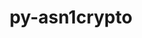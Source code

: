---
title: "py-asn1crypto"
layout: cache
categories: [package, develop]
meta: {"versions": ["1.4.0", "1.5.1"], "compilers": ["gcc@=7.5.0"], "oss": ["ubuntu18.04"], "platforms": ["linux"], "targets": ["x86_64", "x86_64_v3"], "stacks": ["radiuss", "root"], "num_specs": 59, "num_specs_by_stack": {"root": 59, "radiuss": 59}}
spec_details: [{"hash": "zduv3hyoge6letc6tczq7cbn5odz42dl", "compiler": "gcc@=7.5.0", "versions": ["1.4.0"], "os": "ubuntu18.04", "platform": "linux", "target": "x86_64", "variants": [], "stacks": ["root", "radiuss"], "size": "-", "tarball": "https://binaries.spack.io/develop/build_cache/linux-ubuntu18.04-x86_64/gcc-7.5.0/py-asn1crypto-1.4.0/linux-ubuntu18.04-x86_64-gcc-7.5.0-py-asn1crypto-1.4.0-zduv3hyoge6letc6tczq7cbn5odz42dl.spack"}, {"hash": "vb2lrww5s2lwszo5jjxqlhc3cmcmkkmt", "compiler": "gcc@=7.5.0", "versions": ["1.4.0"], "os": "ubuntu18.04", "platform": "linux", "target": "x86_64", "variants": [], "stacks": ["root", "radiuss"], "size": "-", "tarball": "https://binaries.spack.io/develop/build_cache/linux-ubuntu18.04-x86_64/gcc-7.5.0/py-asn1crypto-1.4.0/linux-ubuntu18.04-x86_64-gcc-7.5.0-py-asn1crypto-1.4.0-vb2lrww5s2lwszo5jjxqlhc3cmcmkkmt.spack"}, {"hash": "fotqcgsrpnet7wneq3xn4iy7z3lb6o2y", "compiler": "gcc@=7.5.0", "versions": ["1.5.1"], "os": "ubuntu18.04", "platform": "linux", "target": "x86_64", "variants": [], "stacks": ["root", "radiuss"], "size": "-", "tarball": "https://binaries.spack.io/develop/build_cache/linux-ubuntu18.04-x86_64/gcc-7.5.0/py-asn1crypto-1.5.1/linux-ubuntu18.04-x86_64-gcc-7.5.0-py-asn1crypto-1.5.1-fotqcgsrpnet7wneq3xn4iy7z3lb6o2y.spack"}, {"hash": "ha3fjetaazhxxdyyvfv5qmkruaamqr5f", "compiler": "gcc@=7.5.0", "versions": ["1.5.1"], "os": "ubuntu18.04", "platform": "linux", "target": "x86_64", "variants": ["build_system=python_pip"], "stacks": ["root", "radiuss"], "size": "-", "tarball": "https://binaries.spack.io/develop/build_cache/linux-ubuntu18.04-x86_64/gcc-7.5.0/py-asn1crypto-1.5.1/linux-ubuntu18.04-x86_64-gcc-7.5.0-py-asn1crypto-1.5.1-ha3fjetaazhxxdyyvfv5qmkruaamqr5f.spack"}, {"hash": "ymfilodtgji37qwz7cmdx2ujlz7w3uub", "compiler": "gcc@=7.5.0", "versions": ["1.4.0"], "os": "ubuntu18.04", "platform": "linux", "target": "x86_64", "variants": [], "stacks": ["root", "radiuss"], "size": "-", "tarball": "https://binaries.spack.io/develop/build_cache/linux-ubuntu18.04-x86_64/gcc-7.5.0/py-asn1crypto-1.4.0/linux-ubuntu18.04-x86_64-gcc-7.5.0-py-asn1crypto-1.4.0-ymfilodtgji37qwz7cmdx2ujlz7w3uub.spack"}, {"hash": "jze5ic2vtyleyhycghbeqomcgkjdvc4b", "compiler": "gcc@=7.5.0", "versions": ["1.4.0"], "os": "ubuntu18.04", "platform": "linux", "target": "x86_64", "variants": [], "stacks": ["root", "radiuss"], "size": "-", "tarball": "https://binaries.spack.io/develop/build_cache/linux-ubuntu18.04-x86_64/gcc-7.5.0/py-asn1crypto-1.4.0/linux-ubuntu18.04-x86_64-gcc-7.5.0-py-asn1crypto-1.4.0-jze5ic2vtyleyhycghbeqomcgkjdvc4b.spack"}, {"hash": "5mreenkqplgp3pdwb7iin73p7vdsille", "compiler": "gcc@=7.5.0", "versions": ["1.4.0"], "os": "ubuntu18.04", "platform": "linux", "target": "x86_64", "variants": [], "stacks": ["root", "radiuss"], "size": "-", "tarball": "https://binaries.spack.io/develop/build_cache/linux-ubuntu18.04-x86_64/gcc-7.5.0/py-asn1crypto-1.4.0/linux-ubuntu18.04-x86_64-gcc-7.5.0-py-asn1crypto-1.4.0-5mreenkqplgp3pdwb7iin73p7vdsille.spack"}, {"hash": "lofxeewtfcgkgbe7c7vvl27tht6awoe7", "compiler": "gcc@=7.5.0", "versions": ["1.4.0"], "os": "ubuntu18.04", "platform": "linux", "target": "x86_64", "variants": [], "stacks": ["root", "radiuss"], "size": "-", "tarball": "https://binaries.spack.io/develop/build_cache/linux-ubuntu18.04-x86_64/gcc-7.5.0/py-asn1crypto-1.4.0/linux-ubuntu18.04-x86_64-gcc-7.5.0-py-asn1crypto-1.4.0-lofxeewtfcgkgbe7c7vvl27tht6awoe7.spack"}, {"hash": "5fubxohj5emgisclqc6ruefkzuml35hu", "compiler": "gcc@=7.5.0", "versions": ["1.4.0"], "os": "ubuntu18.04", "platform": "linux", "target": "x86_64", "variants": [], "stacks": ["root", "radiuss"], "size": "-", "tarball": "https://binaries.spack.io/develop/build_cache/linux-ubuntu18.04-x86_64/gcc-7.5.0/py-asn1crypto-1.4.0/linux-ubuntu18.04-x86_64-gcc-7.5.0-py-asn1crypto-1.4.0-5fubxohj5emgisclqc6ruefkzuml35hu.spack"}, {"hash": "aslkm2oojdkg4limqddinb7vgtiqea3t", "compiler": "gcc@=7.5.0", "versions": ["1.4.0"], "os": "ubuntu18.04", "platform": "linux", "target": "x86_64", "variants": [], "stacks": ["root", "radiuss"], "size": "-", "tarball": "https://binaries.spack.io/develop/build_cache/linux-ubuntu18.04-x86_64/gcc-7.5.0/py-asn1crypto-1.4.0/linux-ubuntu18.04-x86_64-gcc-7.5.0-py-asn1crypto-1.4.0-aslkm2oojdkg4limqddinb7vgtiqea3t.spack"}, {"hash": "5tjpmw4ncstjt27llawxr4nsznceschn", "compiler": "gcc@=7.5.0", "versions": ["1.4.0"], "os": "ubuntu18.04", "platform": "linux", "target": "x86_64", "variants": [], "stacks": ["root", "radiuss"], "size": "-", "tarball": "https://binaries.spack.io/develop/build_cache/linux-ubuntu18.04-x86_64/gcc-7.5.0/py-asn1crypto-1.4.0/linux-ubuntu18.04-x86_64-gcc-7.5.0-py-asn1crypto-1.4.0-5tjpmw4ncstjt27llawxr4nsznceschn.spack"}, {"hash": "jgs2t7caduhu5ux7btnvv5uyfoqwv6t6", "compiler": "gcc@=7.5.0", "versions": ["1.4.0"], "os": "ubuntu18.04", "platform": "linux", "target": "x86_64", "variants": [], "stacks": ["root", "radiuss"], "size": "-", "tarball": "https://binaries.spack.io/develop/build_cache/linux-ubuntu18.04-x86_64/gcc-7.5.0/py-asn1crypto-1.4.0/linux-ubuntu18.04-x86_64-gcc-7.5.0-py-asn1crypto-1.4.0-jgs2t7caduhu5ux7btnvv5uyfoqwv6t6.spack"}, {"hash": "6nonsays6yjlxlirubxiiqzymaskhbsx", "compiler": "gcc@=7.5.0", "versions": ["1.4.0"], "os": "ubuntu18.04", "platform": "linux", "target": "x86_64", "variants": [], "stacks": ["root", "radiuss"], "size": "-", "tarball": "https://binaries.spack.io/develop/build_cache/linux-ubuntu18.04-x86_64/gcc-7.5.0/py-asn1crypto-1.4.0/linux-ubuntu18.04-x86_64-gcc-7.5.0-py-asn1crypto-1.4.0-6nonsays6yjlxlirubxiiqzymaskhbsx.spack"}, {"hash": "t22kah2z7dmvbeyhyluuukxkrmrh25i7", "compiler": "gcc@=7.5.0", "versions": ["1.4.0"], "os": "ubuntu18.04", "platform": "linux", "target": "x86_64", "variants": [], "stacks": ["root", "radiuss"], "size": "-", "tarball": "https://binaries.spack.io/develop/build_cache/linux-ubuntu18.04-x86_64/gcc-7.5.0/py-asn1crypto-1.4.0/linux-ubuntu18.04-x86_64-gcc-7.5.0-py-asn1crypto-1.4.0-t22kah2z7dmvbeyhyluuukxkrmrh25i7.spack"}, {"hash": "65r6u4aa4x4cu4s6rc3bzsjyy54uxytv", "compiler": "gcc@=7.5.0", "versions": ["1.4.0"], "os": "ubuntu18.04", "platform": "linux", "target": "x86_64", "variants": [], "stacks": ["root", "radiuss"], "size": "-", "tarball": "https://binaries.spack.io/develop/build_cache/linux-ubuntu18.04-x86_64/gcc-7.5.0/py-asn1crypto-1.4.0/linux-ubuntu18.04-x86_64-gcc-7.5.0-py-asn1crypto-1.4.0-65r6u4aa4x4cu4s6rc3bzsjyy54uxytv.spack"}, {"hash": "tthr6k6lx5ihf5klqmz5r4xfsva6rlvv", "compiler": "gcc@=7.5.0", "versions": ["1.4.0"], "os": "ubuntu18.04", "platform": "linux", "target": "x86_64", "variants": [], "stacks": ["root", "radiuss"], "size": "-", "tarball": "https://binaries.spack.io/develop/build_cache/linux-ubuntu18.04-x86_64/gcc-7.5.0/py-asn1crypto-1.4.0/linux-ubuntu18.04-x86_64-gcc-7.5.0-py-asn1crypto-1.4.0-tthr6k6lx5ihf5klqmz5r4xfsva6rlvv.spack"}, {"hash": "7a5kwxkcjwd6fyjh5jyczcl4dg7m4go7", "compiler": "gcc@=7.5.0", "versions": ["1.4.0"], "os": "ubuntu18.04", "platform": "linux", "target": "x86_64", "variants": [], "stacks": ["root", "radiuss"], "size": "-", "tarball": "https://binaries.spack.io/develop/build_cache/linux-ubuntu18.04-x86_64/gcc-7.5.0/py-asn1crypto-1.4.0/linux-ubuntu18.04-x86_64-gcc-7.5.0-py-asn1crypto-1.4.0-7a5kwxkcjwd6fyjh5jyczcl4dg7m4go7.spack"}, {"hash": "ubud77urzjol5mdxjwe23ybxi4eog5wy", "compiler": "gcc@=7.5.0", "versions": ["1.4.0"], "os": "ubuntu18.04", "platform": "linux", "target": "x86_64", "variants": [], "stacks": ["root", "radiuss"], "size": "-", "tarball": "https://binaries.spack.io/develop/build_cache/linux-ubuntu18.04-x86_64/gcc-7.5.0/py-asn1crypto-1.4.0/linux-ubuntu18.04-x86_64-gcc-7.5.0-py-asn1crypto-1.4.0-ubud77urzjol5mdxjwe23ybxi4eog5wy.spack"}, {"hash": "a5tijm3to24zsegpzkp4xapqbu5egiul", "compiler": "gcc@=7.5.0", "versions": ["1.4.0"], "os": "ubuntu18.04", "platform": "linux", "target": "x86_64", "variants": [], "stacks": ["root", "radiuss"], "size": "-", "tarball": "https://binaries.spack.io/develop/build_cache/linux-ubuntu18.04-x86_64/gcc-7.5.0/py-asn1crypto-1.4.0/linux-ubuntu18.04-x86_64-gcc-7.5.0-py-asn1crypto-1.4.0-a5tijm3to24zsegpzkp4xapqbu5egiul.spack"}, {"hash": "ttrxugciorfqqoplhfht4uok4lin7fsr", "compiler": "gcc@=7.5.0", "versions": ["1.4.0"], "os": "ubuntu18.04", "platform": "linux", "target": "x86_64", "variants": [], "stacks": ["root", "radiuss"], "size": "-", "tarball": "https://binaries.spack.io/develop/build_cache/linux-ubuntu18.04-x86_64/gcc-7.5.0/py-asn1crypto-1.4.0/linux-ubuntu18.04-x86_64-gcc-7.5.0-py-asn1crypto-1.4.0-ttrxugciorfqqoplhfht4uok4lin7fsr.spack"}, {"hash": "eoakilqmmq22k32mfuvf7b6x3w2gl4ev", "compiler": "gcc@=7.5.0", "versions": ["1.4.0"], "os": "ubuntu18.04", "platform": "linux", "target": "x86_64", "variants": [], "stacks": ["root", "radiuss"], "size": "-", "tarball": "https://binaries.spack.io/develop/build_cache/linux-ubuntu18.04-x86_64/gcc-7.5.0/py-asn1crypto-1.4.0/linux-ubuntu18.04-x86_64-gcc-7.5.0-py-asn1crypto-1.4.0-eoakilqmmq22k32mfuvf7b6x3w2gl4ev.spack"}, {"hash": "uykoewfyw5fqu6cj37m7jtyzvyceu6sn", "compiler": "gcc@=7.5.0", "versions": ["1.4.0"], "os": "ubuntu18.04", "platform": "linux", "target": "x86_64", "variants": [], "stacks": ["root", "radiuss"], "size": "-", "tarball": "https://binaries.spack.io/develop/build_cache/linux-ubuntu18.04-x86_64/gcc-7.5.0/py-asn1crypto-1.4.0/linux-ubuntu18.04-x86_64-gcc-7.5.0-py-asn1crypto-1.4.0-uykoewfyw5fqu6cj37m7jtyzvyceu6sn.spack"}, {"hash": "exjtyzmqm2x4irvzdm6vb46hbcz4kz5f", "compiler": "gcc@=7.5.0", "versions": ["1.4.0"], "os": "ubuntu18.04", "platform": "linux", "target": "x86_64", "variants": [], "stacks": ["root", "radiuss"], "size": "-", "tarball": "https://binaries.spack.io/develop/build_cache/linux-ubuntu18.04-x86_64/gcc-7.5.0/py-asn1crypto-1.4.0/linux-ubuntu18.04-x86_64-gcc-7.5.0-py-asn1crypto-1.4.0-exjtyzmqm2x4irvzdm6vb46hbcz4kz5f.spack"}, {"hash": "c6uhaodlmvzgkze4fgq6vylp4fgcmqsr", "compiler": "gcc@=7.5.0", "versions": ["1.4.0"], "os": "ubuntu18.04", "platform": "linux", "target": "x86_64", "variants": [], "stacks": ["root", "radiuss"], "size": "-", "tarball": "https://binaries.spack.io/develop/build_cache/linux-ubuntu18.04-x86_64/gcc-7.5.0/py-asn1crypto-1.4.0/linux-ubuntu18.04-x86_64-gcc-7.5.0-py-asn1crypto-1.4.0-c6uhaodlmvzgkze4fgq6vylp4fgcmqsr.spack"}, {"hash": "irxkkjrsvxrnsdwczn55eo5jh7cqmods", "compiler": "gcc@=7.5.0", "versions": ["1.4.0"], "os": "ubuntu18.04", "platform": "linux", "target": "x86_64", "variants": [], "stacks": ["root", "radiuss"], "size": "-", "tarball": "https://binaries.spack.io/develop/build_cache/linux-ubuntu18.04-x86_64/gcc-7.5.0/py-asn1crypto-1.4.0/linux-ubuntu18.04-x86_64-gcc-7.5.0-py-asn1crypto-1.4.0-irxkkjrsvxrnsdwczn55eo5jh7cqmods.spack"}, {"hash": "xwa5obg42zmzohjmazkvnop544u6jlim", "compiler": "gcc@=7.5.0", "versions": ["1.4.0"], "os": "ubuntu18.04", "platform": "linux", "target": "x86_64", "variants": [], "stacks": ["root", "radiuss"], "size": "-", "tarball": "https://binaries.spack.io/develop/build_cache/linux-ubuntu18.04-x86_64/gcc-7.5.0/py-asn1crypto-1.4.0/linux-ubuntu18.04-x86_64-gcc-7.5.0-py-asn1crypto-1.4.0-xwa5obg42zmzohjmazkvnop544u6jlim.spack"}, {"hash": "j6dlolim557hllydvhptxz7sojdaxjq2", "compiler": "gcc@=7.5.0", "versions": ["1.4.0"], "os": "ubuntu18.04", "platform": "linux", "target": "x86_64", "variants": [], "stacks": ["root", "radiuss"], "size": "-", "tarball": "https://binaries.spack.io/develop/build_cache/linux-ubuntu18.04-x86_64/gcc-7.5.0/py-asn1crypto-1.4.0/linux-ubuntu18.04-x86_64-gcc-7.5.0-py-asn1crypto-1.4.0-j6dlolim557hllydvhptxz7sojdaxjq2.spack"}, {"hash": "xbrtohwncz6zikvway57skx3spypyu2j", "compiler": "gcc@=7.5.0", "versions": ["1.4.0"], "os": "ubuntu18.04", "platform": "linux", "target": "x86_64", "variants": [], "stacks": ["root", "radiuss"], "size": "-", "tarball": "https://binaries.spack.io/develop/build_cache/linux-ubuntu18.04-x86_64/gcc-7.5.0/py-asn1crypto-1.4.0/linux-ubuntu18.04-x86_64-gcc-7.5.0-py-asn1crypto-1.4.0-xbrtohwncz6zikvway57skx3spypyu2j.spack"}, {"hash": "dkdnvgw7apbqqss4uxcnfiweldfvuh6g", "compiler": "gcc@=7.5.0", "versions": ["1.4.0"], "os": "ubuntu18.04", "platform": "linux", "target": "x86_64", "variants": [], "stacks": ["root", "radiuss"], "size": "-", "tarball": "https://binaries.spack.io/develop/build_cache/linux-ubuntu18.04-x86_64/gcc-7.5.0/py-asn1crypto-1.4.0/linux-ubuntu18.04-x86_64-gcc-7.5.0-py-asn1crypto-1.4.0-dkdnvgw7apbqqss4uxcnfiweldfvuh6g.spack"}, {"hash": "zgq627zg3el7wo6zckunrt645tjihn3k", "compiler": "gcc@=7.5.0", "versions": ["1.4.0"], "os": "ubuntu18.04", "platform": "linux", "target": "x86_64", "variants": [], "stacks": ["root", "radiuss"], "size": "-", "tarball": "https://binaries.spack.io/develop/build_cache/linux-ubuntu18.04-x86_64/gcc-7.5.0/py-asn1crypto-1.4.0/linux-ubuntu18.04-x86_64-gcc-7.5.0-py-asn1crypto-1.4.0-zgq627zg3el7wo6zckunrt645tjihn3k.spack"}, {"hash": "jpesjbllxqwancfcjawx4swyghpcihws", "compiler": "gcc@=7.5.0", "versions": ["1.4.0"], "os": "ubuntu18.04", "platform": "linux", "target": "x86_64", "variants": [], "stacks": ["root", "radiuss"], "size": "-", "tarball": "https://binaries.spack.io/develop/build_cache/linux-ubuntu18.04-x86_64/gcc-7.5.0/py-asn1crypto-1.4.0/linux-ubuntu18.04-x86_64-gcc-7.5.0-py-asn1crypto-1.4.0-jpesjbllxqwancfcjawx4swyghpcihws.spack"}, {"hash": "zpgvaev7fdtcwgb4lvtvut3sd4u5f4zy", "compiler": "gcc@=7.5.0", "versions": ["1.4.0"], "os": "ubuntu18.04", "platform": "linux", "target": "x86_64", "variants": [], "stacks": ["root", "radiuss"], "size": "-", "tarball": "https://binaries.spack.io/develop/build_cache/linux-ubuntu18.04-x86_64/gcc-7.5.0/py-asn1crypto-1.4.0/linux-ubuntu18.04-x86_64-gcc-7.5.0-py-asn1crypto-1.4.0-zpgvaev7fdtcwgb4lvtvut3sd4u5f4zy.spack"}, {"hash": "wc45mhzrpaml63mql535rakgl3fql6vc", "compiler": "gcc@=7.5.0", "versions": ["1.5.1"], "os": "ubuntu18.04", "platform": "linux", "target": "x86_64", "variants": ["build_system=python_pip"], "stacks": ["root", "radiuss"], "size": "-", "tarball": "https://binaries.spack.io/develop/build_cache/linux-ubuntu18.04-x86_64/gcc-7.5.0/py-asn1crypto-1.5.1/linux-ubuntu18.04-x86_64-gcc-7.5.0-py-asn1crypto-1.5.1-wc45mhzrpaml63mql535rakgl3fql6vc.spack"}, {"hash": "rzqdmt6wat427s3pmn4jflrnkgzoeuxw", "compiler": "gcc@=7.5.0", "versions": ["1.4.0"], "os": "ubuntu18.04", "platform": "linux", "target": "x86_64", "variants": [], "stacks": ["root", "radiuss"], "size": "-", "tarball": "https://binaries.spack.io/develop/build_cache/linux-ubuntu18.04-x86_64/gcc-7.5.0/py-asn1crypto-1.4.0/linux-ubuntu18.04-x86_64-gcc-7.5.0-py-asn1crypto-1.4.0-rzqdmt6wat427s3pmn4jflrnkgzoeuxw.spack"}, {"hash": "vt65ygdcu5fboq77e5mtehlczsuzwuce", "compiler": "gcc@=7.5.0", "versions": ["1.4.0"], "os": "ubuntu18.04", "platform": "linux", "target": "x86_64", "variants": [], "stacks": ["root", "radiuss"], "size": "-", "tarball": "https://binaries.spack.io/develop/build_cache/linux-ubuntu18.04-x86_64/gcc-7.5.0/py-asn1crypto-1.4.0/linux-ubuntu18.04-x86_64-gcc-7.5.0-py-asn1crypto-1.4.0-vt65ygdcu5fboq77e5mtehlczsuzwuce.spack"}, {"hash": "p2ikrqa7gv47byma4qoxr4mjujwgl4np", "compiler": "gcc@=7.5.0", "versions": ["1.5.1"], "os": "ubuntu18.04", "platform": "linux", "target": "x86_64", "variants": ["build_system=python_pip"], "stacks": ["root", "radiuss"], "size": "-", "tarball": "https://binaries.spack.io/develop/build_cache/linux-ubuntu18.04-x86_64/gcc-7.5.0/py-asn1crypto-1.5.1/linux-ubuntu18.04-x86_64-gcc-7.5.0-py-asn1crypto-1.5.1-p2ikrqa7gv47byma4qoxr4mjujwgl4np.spack"}, {"hash": "kxfu42ec646rlrl3xn2sg57qqxpsh5mp", "compiler": "gcc@=7.5.0", "versions": ["1.5.1"], "os": "ubuntu18.04", "platform": "linux", "target": "x86_64", "variants": ["build_system=python_pip"], "stacks": ["root", "radiuss"], "size": "-", "tarball": "https://binaries.spack.io/develop/build_cache/linux-ubuntu18.04-x86_64/gcc-7.5.0/py-asn1crypto-1.5.1/linux-ubuntu18.04-x86_64-gcc-7.5.0-py-asn1crypto-1.5.1-kxfu42ec646rlrl3xn2sg57qqxpsh5mp.spack"}, {"hash": "cqrinraxlmyquorslqco5winrhdaskxn", "compiler": "gcc@=7.5.0", "versions": ["1.5.1"], "os": "ubuntu18.04", "platform": "linux", "target": "x86_64", "variants": ["build_system=python_pip"], "stacks": ["root", "radiuss"], "size": "-", "tarball": "https://binaries.spack.io/develop/build_cache/linux-ubuntu18.04-x86_64/gcc-7.5.0/py-asn1crypto-1.5.1/linux-ubuntu18.04-x86_64-gcc-7.5.0-py-asn1crypto-1.5.1-cqrinraxlmyquorslqco5winrhdaskxn.spack"}, {"hash": "spinru4fhftvtlsdxbmvm5kc5sza77nx", "compiler": "gcc@=7.5.0", "versions": ["1.5.1"], "os": "ubuntu18.04", "platform": "linux", "target": "x86_64", "variants": ["build_system=python_pip"], "stacks": ["root", "radiuss"], "size": "-", "tarball": "https://binaries.spack.io/develop/build_cache/linux-ubuntu18.04-x86_64/gcc-7.5.0/py-asn1crypto-1.5.1/linux-ubuntu18.04-x86_64-gcc-7.5.0-py-asn1crypto-1.5.1-spinru4fhftvtlsdxbmvm5kc5sza77nx.spack"}, {"hash": "lurhwdnzjlmz2r6eykysfjmgbpj5zchy", "compiler": "gcc@=7.5.0", "versions": ["1.5.1"], "os": "ubuntu18.04", "platform": "linux", "target": "x86_64", "variants": ["build_system=python_pip"], "stacks": ["root", "radiuss"], "size": "-", "tarball": "https://binaries.spack.io/develop/build_cache/linux-ubuntu18.04-x86_64/gcc-7.5.0/py-asn1crypto-1.5.1/linux-ubuntu18.04-x86_64-gcc-7.5.0-py-asn1crypto-1.5.1-lurhwdnzjlmz2r6eykysfjmgbpj5zchy.spack"}, {"hash": "fzaqmr4d4xstvnvpqab3hxidsp2r56z6", "compiler": "gcc@=7.5.0", "versions": ["1.5.1"], "os": "ubuntu18.04", "platform": "linux", "target": "x86_64_v3", "variants": ["build_system=python_pip"], "stacks": ["root", "radiuss"], "size": "-", "tarball": "https://binaries.spack.io/develop/build_cache/linux-ubuntu18.04-x86_64_v3/gcc-7.5.0/py-asn1crypto-1.5.1/linux-ubuntu18.04-x86_64_v3-gcc-7.5.0-py-asn1crypto-1.5.1-fzaqmr4d4xstvnvpqab3hxidsp2r56z6.spack"}, {"hash": "4d22otua62pmmkybj5jg6lawfhoafwu7", "compiler": "gcc@=7.5.0", "versions": ["1.5.1"], "os": "ubuntu18.04", "platform": "linux", "target": "x86_64_v3", "variants": ["build_system=python_pip"], "stacks": ["root", "radiuss"], "size": "-", "tarball": "https://binaries.spack.io/develop/build_cache/linux-ubuntu18.04-x86_64_v3/gcc-7.5.0/py-asn1crypto-1.5.1/linux-ubuntu18.04-x86_64_v3-gcc-7.5.0-py-asn1crypto-1.5.1-4d22otua62pmmkybj5jg6lawfhoafwu7.spack"}, {"hash": "kolvc6hcyx4nfviziwiqvjvp3gm7twwc", "compiler": "gcc@=7.5.0", "versions": ["1.5.1"], "os": "ubuntu18.04", "platform": "linux", "target": "x86_64_v3", "variants": ["build_system=python_pip"], "stacks": ["root", "radiuss"], "size": "-", "tarball": "https://binaries.spack.io/develop/build_cache/linux-ubuntu18.04-x86_64_v3/gcc-7.5.0/py-asn1crypto-1.5.1/linux-ubuntu18.04-x86_64_v3-gcc-7.5.0-py-asn1crypto-1.5.1-kolvc6hcyx4nfviziwiqvjvp3gm7twwc.spack"}, {"hash": "fuz4dzgeij7sqt62u4vm7shaxu3d3pf6", "compiler": "gcc@=7.5.0", "versions": ["1.5.1"], "os": "ubuntu18.04", "platform": "linux", "target": "x86_64_v3", "variants": ["build_system=python_pip"], "stacks": ["root", "radiuss"], "size": "-", "tarball": "https://binaries.spack.io/develop/build_cache/linux-ubuntu18.04-x86_64_v3/gcc-7.5.0/py-asn1crypto-1.5.1/linux-ubuntu18.04-x86_64_v3-gcc-7.5.0-py-asn1crypto-1.5.1-fuz4dzgeij7sqt62u4vm7shaxu3d3pf6.spack"}, {"hash": "bicayuvjwtqwlsw5ucytoxakkosbsoi3", "compiler": "gcc@=7.5.0", "versions": ["1.5.1"], "os": "ubuntu18.04", "platform": "linux", "target": "x86_64_v3", "variants": ["build_system=python_pip"], "stacks": ["root", "radiuss"], "size": "-", "tarball": "https://binaries.spack.io/develop/build_cache/linux-ubuntu18.04-x86_64_v3/gcc-7.5.0/py-asn1crypto-1.5.1/linux-ubuntu18.04-x86_64_v3-gcc-7.5.0-py-asn1crypto-1.5.1-bicayuvjwtqwlsw5ucytoxakkosbsoi3.spack"}, {"hash": "2kvvhhhro46h4qizzyqd4ur3tyoapnpx", "compiler": "gcc@=7.5.0", "versions": ["1.5.1"], "os": "ubuntu18.04", "platform": "linux", "target": "x86_64_v3", "variants": ["build_system=python_pip"], "stacks": ["root", "radiuss"], "size": "-", "tarball": "https://binaries.spack.io/develop/build_cache/linux-ubuntu18.04-x86_64_v3/gcc-7.5.0/py-asn1crypto-1.5.1/linux-ubuntu18.04-x86_64_v3-gcc-7.5.0-py-asn1crypto-1.5.1-2kvvhhhro46h4qizzyqd4ur3tyoapnpx.spack"}, {"hash": "hn7rqwf2eqdhwffxdink75arne3gudrz", "compiler": "gcc@=7.5.0", "versions": ["1.5.1"], "os": "ubuntu18.04", "platform": "linux", "target": "x86_64_v3", "variants": ["build_system=python_pip"], "stacks": ["root", "radiuss"], "size": "-", "tarball": "https://binaries.spack.io/develop/build_cache/linux-ubuntu18.04-x86_64_v3/gcc-7.5.0/py-asn1crypto-1.5.1/linux-ubuntu18.04-x86_64_v3-gcc-7.5.0-py-asn1crypto-1.5.1-hn7rqwf2eqdhwffxdink75arne3gudrz.spack"}, {"hash": "rjn4m235lsnaq6cweawgjvflfoxkynlm", "compiler": "gcc@=7.5.0", "versions": ["1.5.1"], "os": "ubuntu18.04", "platform": "linux", "target": "x86_64_v3", "variants": ["build_system=python_pip"], "stacks": ["root", "radiuss"], "size": "-", "tarball": "https://binaries.spack.io/develop/build_cache/linux-ubuntu18.04-x86_64_v3/gcc-7.5.0/py-asn1crypto-1.5.1/linux-ubuntu18.04-x86_64_v3-gcc-7.5.0-py-asn1crypto-1.5.1-rjn4m235lsnaq6cweawgjvflfoxkynlm.spack"}, {"hash": "rgewj3sr3drbdyohybd6bur4o6byhjdm", "compiler": "gcc@=7.5.0", "versions": ["1.5.1"], "os": "ubuntu18.04", "platform": "linux", "target": "x86_64_v3", "variants": ["build_system=python_pip"], "stacks": ["root", "radiuss"], "size": "-", "tarball": "https://binaries.spack.io/develop/build_cache/linux-ubuntu18.04-x86_64_v3/gcc-7.5.0/py-asn1crypto-1.5.1/linux-ubuntu18.04-x86_64_v3-gcc-7.5.0-py-asn1crypto-1.5.1-rgewj3sr3drbdyohybd6bur4o6byhjdm.spack"}, {"hash": "mlc74uluvcjykphwpu2w5smzxi5lc6lb", "compiler": "gcc@=7.5.0", "versions": ["1.5.1"], "os": "ubuntu18.04", "platform": "linux", "target": "x86_64_v3", "variants": ["build_system=python_pip"], "stacks": ["root", "radiuss"], "size": "-", "tarball": "https://binaries.spack.io/develop/build_cache/linux-ubuntu18.04-x86_64_v3/gcc-7.5.0/py-asn1crypto-1.5.1/linux-ubuntu18.04-x86_64_v3-gcc-7.5.0-py-asn1crypto-1.5.1-mlc74uluvcjykphwpu2w5smzxi5lc6lb.spack"}, {"hash": "2gx3aflw2323cn37tataaujj3fys67r2", "compiler": "gcc@=7.5.0", "versions": ["1.5.1"], "os": "ubuntu18.04", "platform": "linux", "target": "x86_64_v3", "variants": ["build_system=python_pip"], "stacks": ["root", "radiuss"], "size": "-", "tarball": "https://binaries.spack.io/develop/build_cache/linux-ubuntu18.04-x86_64_v3/gcc-7.5.0/py-asn1crypto-1.5.1/linux-ubuntu18.04-x86_64_v3-gcc-7.5.0-py-asn1crypto-1.5.1-2gx3aflw2323cn37tataaujj3fys67r2.spack"}, {"hash": "myfuqe2yfhk5xcu2dhbxgdxqtomvj3tz", "compiler": "gcc@=7.5.0", "versions": ["1.5.1"], "os": "ubuntu18.04", "platform": "linux", "target": "x86_64_v3", "variants": ["build_system=python_pip"], "stacks": ["root", "radiuss"], "size": "-", "tarball": "https://binaries.spack.io/develop/build_cache/linux-ubuntu18.04-x86_64_v3/gcc-7.5.0/py-asn1crypto-1.5.1/linux-ubuntu18.04-x86_64_v3-gcc-7.5.0-py-asn1crypto-1.5.1-myfuqe2yfhk5xcu2dhbxgdxqtomvj3tz.spack"}, {"hash": "cubmewh4byqxlualhsuumdd75p3piu3z", "compiler": "gcc@=7.5.0", "versions": ["1.5.1"], "os": "ubuntu18.04", "platform": "linux", "target": "x86_64_v3", "variants": ["build_system=python_pip"], "stacks": ["root", "radiuss"], "size": "-", "tarball": "https://binaries.spack.io/develop/build_cache/linux-ubuntu18.04-x86_64_v3/gcc-7.5.0/py-asn1crypto-1.5.1/linux-ubuntu18.04-x86_64_v3-gcc-7.5.0-py-asn1crypto-1.5.1-cubmewh4byqxlualhsuumdd75p3piu3z.spack"}, {"hash": "tljepxz56u4oufxjnubu2ci2h7dafm65", "compiler": "gcc@=7.5.0", "versions": ["1.5.1"], "os": "ubuntu18.04", "platform": "linux", "target": "x86_64_v3", "variants": ["build_system=python_pip"], "stacks": ["root", "radiuss"], "size": "-", "tarball": "https://binaries.spack.io/develop/build_cache/linux-ubuntu18.04-x86_64_v3/gcc-7.5.0/py-asn1crypto-1.5.1/linux-ubuntu18.04-x86_64_v3-gcc-7.5.0-py-asn1crypto-1.5.1-tljepxz56u4oufxjnubu2ci2h7dafm65.spack"}, {"hash": "dibjiikugeq6qolieaqzyvrigvb4jad3", "compiler": "gcc@=7.5.0", "versions": ["1.5.1"], "os": "ubuntu18.04", "platform": "linux", "target": "x86_64_v3", "variants": ["build_system=python_pip"], "stacks": ["root", "radiuss"], "size": "-", "tarball": "https://binaries.spack.io/develop/build_cache/linux-ubuntu18.04-x86_64_v3/gcc-7.5.0/py-asn1crypto-1.5.1/linux-ubuntu18.04-x86_64_v3-gcc-7.5.0-py-asn1crypto-1.5.1-dibjiikugeq6qolieaqzyvrigvb4jad3.spack"}, {"hash": "rpkkbrgv7gtxrxbljsktza4a3qx7plwi", "compiler": "gcc@=7.5.0", "versions": ["1.5.1"], "os": "ubuntu18.04", "platform": "linux", "target": "x86_64_v3", "variants": ["build_system=python_pip"], "stacks": ["root", "radiuss"], "size": "-", "tarball": "https://binaries.spack.io/develop/build_cache/linux-ubuntu18.04-x86_64_v3/gcc-7.5.0/py-asn1crypto-1.5.1/linux-ubuntu18.04-x86_64_v3-gcc-7.5.0-py-asn1crypto-1.5.1-rpkkbrgv7gtxrxbljsktza4a3qx7plwi.spack"}, {"hash": "uam6du7pst5bjww5z4ks2bm7ubersqwx", "compiler": "gcc@=7.5.0", "versions": ["1.5.1"], "os": "ubuntu18.04", "platform": "linux", "target": "x86_64_v3", "variants": ["build_system=python_pip"], "stacks": ["root", "radiuss"], "size": "-", "tarball": "https://binaries.spack.io/develop/build_cache/linux-ubuntu18.04-x86_64_v3/gcc-7.5.0/py-asn1crypto-1.5.1/linux-ubuntu18.04-x86_64_v3-gcc-7.5.0-py-asn1crypto-1.5.1-uam6du7pst5bjww5z4ks2bm7ubersqwx.spack"}, {"hash": "wbol4yhur6l7it6w7dw3ynjfjf4afhdq", "compiler": "gcc@=7.5.0", "versions": ["1.5.1"], "os": "ubuntu18.04", "platform": "linux", "target": "x86_64_v3", "variants": ["build_system=python_pip"], "stacks": ["root", "radiuss"], "size": "-", "tarball": "https://binaries.spack.io/develop/build_cache/linux-ubuntu18.04-x86_64_v3/gcc-7.5.0/py-asn1crypto-1.5.1/linux-ubuntu18.04-x86_64_v3-gcc-7.5.0-py-asn1crypto-1.5.1-wbol4yhur6l7it6w7dw3ynjfjf4afhdq.spack"}, {"hash": "l342hx4p2thvh5zl74awoby5yc2wqy2f", "compiler": "gcc@=7.5.0", "versions": ["1.5.1"], "os": "ubuntu18.04", "platform": "linux", "target": "x86_64_v3", "variants": ["build_system=python_pip"], "stacks": ["root", "radiuss"], "size": "-", "tarball": "https://binaries.spack.io/develop/build_cache/linux-ubuntu18.04-x86_64_v3/gcc-7.5.0/py-asn1crypto-1.5.1/linux-ubuntu18.04-x86_64_v3-gcc-7.5.0-py-asn1crypto-1.5.1-l342hx4p2thvh5zl74awoby5yc2wqy2f.spack"}]
---